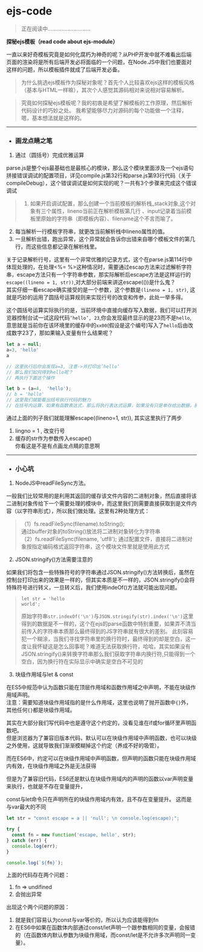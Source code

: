 # ejs-code

>正在阅读中............................

**探秘ejs模板（read code about ejs-module）**   

一直以来好奇模板究竟是如何化腐朽为神奇的呢？从PHP开发中就不难看出后端页面的渲染将是所有后端开发必将面临的一个问题，在Node.JS中我们也要面对这样的问题，所以模板插件就成了后端开发必备。

>为什么挑选ejs模板作为探秘对象呢？首先个人比较喜欢ejs这样的模板风格（基本与HTML一样嘛），其次个人感觉其源码相对来说相对容易解析。

>究竟如何探秘ejs模板呢？我的初衷是希望了解模板的工作原理，然后解析代码设计的巧妙之处。
我希望能够尽力对源码的每个功能做一个注释，嗯，基本想法就是这样的。

***

* ### **画龙点睛之笔**

1. 通过（圆括号）完成优雅运算      

parse.js是整个ejs最基础也是最核心的模块，那么这个模块里面涉及一个ejs语句拼接错误调试的配置项目，详见compile.js第32行和parse.js第93行代码（关于compileDebug），这个错误调试是如何实现的呢？一共有3个步骤来完成这个错误调试     
>1. 如果开启调试配置，那么创建一个当前模板的解析栈_stack对象,这个对象有三个属性，lineno当前正在解析模板第几行       、input记录着当前模板里原始的字符串（即模板内容）、filename这个不言而喻了。   
2. 每当解析一行模板字符串，就更改当前解析栈中lineno属性的值。      
3. 一旦解析出错，跑出异常，这个异常就会告诉你出错来自哪个模板文件的第几行，而这些信息都记录在解析栈里。      

关于记录解析行号，这里有一个非常优雅的记录方式，这个在parse.js第114行中体现处理的，在处理<%= %>这种情况时，需要通过escap方法来过滤解析字符串，escape方法只有一个字符串参数，那实际解析后escape方法是这样运行的`escape((lineno = 1, str))`,对大部分前端来讲这escape(())是什么鬼？    
其实仔细一看escape确实接受的是一个参数，这个参数是`(lineno = 1, str)`, 这就是巧妙的运用了圆括号运算规则来实现行号的改变和传参，此处一举多得。

这个圆括号运算实际执行的是，当前环境中直接向缓存写入数据，我们可以打开浏览器控制台试一试这段代码`‘hello’, 23`,你会发现最终显示的是23而不是`hello`, 意思就是当前你在该环境里的缓存中的`xx00`(假设是这个编号)写入了`hello`后由改成数字23了，那如果输入变量有什么结果呢？     
```javascript
let a = null;
a=3, 'hello'
a

// 这里执行后你会发现a=3, 注意->并打印出’hello‘
// 那么我们如何得到hello呢？
// 再执行下面这个操作

let b = (a=4,  'hello');
// b = 'hello'
// 这里我们就能看出括号执行代码的魅力
// 在括号内运算，如果有函数表达式，那么将执行表达式运算，如果没有只是单存给出数据，那么这个数据将直接写入缓存，而此刻如果有一个变量来保存这个缓存中的数据，那么’最终‘这个缓存保存的数据将赋值给执行变量（也就是这里的b）。
```      
通过上面的列子我们就能理解escape((lineno=1, str)), 其实这里执行了两步    
1. lingno = 1 , 改变行号
2. 缓存的str作为参数传入escape()    
你看这是不是有点画龙点睛的意思啊

***

* ### **小心坑**

1. NodeJS中readFileSync方法。

一般我们比较常用的是利用其返回的缓存该文件内容的二进制对象，然后直接将该二进制对象传给下一个需要处理的模块中，而这里我们则需要直接获取到是文件内容（以字符串形式），所以我们做处理。这里有2种处理方式：     
> （1）fs.readFileSync(filename).toString();  
> 通过buffer对象的toString()放法将二进制对象转化为字符串    
> （2）fs.readFileSync(filename, 'utf8');
> 通过配置文件，直接将二进制对象按指定编码格式返回字符串，这个模块文件里就是使用此方式

2. JSON.stringify()方法需要注意的

如果我们将包含一些特殊符号的字符串通过JSON.stringify()方法转换后，虽然在控制台打印出来的效果是一样的，但其实本质是不一样的，JSON.stringify()会将特殊符号进行转义，一旦转义后，我们使用indeOf()方法就可能出现问题。      
> ```
> let str = 'hello
> world';
> ```     
> 原始字符串`str.indexOf('\n')`与`JSON.stringify(str).index('\n')`这里得到的数据是不一样的，这个在ejs的parse函数中特别重要，如果弄不清当前传入的字符串本质那么最终得到的JS字符串就有很大的差别。
> 此刻容易犯一个糊涂，当我们寻找字符串里的换行符时，最终得到的却是空白，这一度让我怀疑这是怎么回事呢？难道无法获取换行符，哈哈，其实如果没有JSON.stringify()来转换字符串那么我们获取字符串内换行符,只能得到一个空白，因为换行符在实际显示中确实是空白不可见的

3. 块级作用域与let & const
 
在ES5中规范中认为函数只能在顶层作用域和函数作用域之中声明，不能在块级作用域声明。      
注意：需要知道块级作用域指的是什么作用域，这里也说明了抛开函数中`{}`外，其他任何`{}`都是块级作用域。

其实在大部分我们写代码中也是遵守这个约定的，没看见谁在if或for循环里声明函数吧。     
但是浏览器为了兼容旧版本代码，默认可以在块级作用域中声明函数，也可以块级之外使用，这就导致我们渐渐模糊掉这个约定（养成不好的吸管）。

而在ES6中，约定可以在块级作用域中声明函数，但声明的函数只能在块级作用域内有效，在块级作用域之外是无法获得

但是为了兼容旧代码，ES6还是默认在块级作用域内的声明的函数以var声明变量来执行，也就是不存在变量提升，

const与let命令只在声明所在的块级作用域内有效，且不存在变量提升。
这而是与var最大的不同

```javascript
let str = "const escape = a || 'null'; \n console.log(escape);";

try {
  const fn = new Function('escape, hello', str);
} catch (err) {
  console.log(err);
}

console.log(`${fn}`);

```

上面的代码存在两个问题：     
1. fn => undifined
2. 会抛出异常

出现这个两个问题的原因：     
1. 就是我们容易认为const与var等价的，所以认为应该能得到fn
2. 在ES6中如果在函数体内部通过const/let声明一个跟参数相同的变量，会报错的（在函数体内默认参数为块级作用域，而const/let是不允许多次声明同一变量）。


